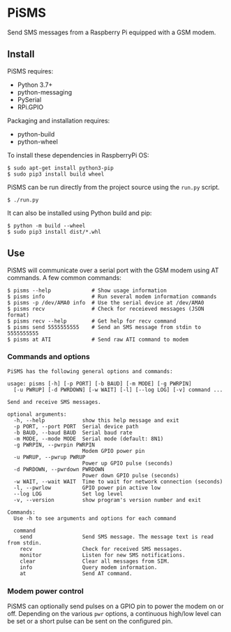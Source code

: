 # PiSMS

Send SMS messages from a Raspberry Pi equipped with a GSM modem.

## Install

PiSMS requires:

  * Python 3.7+
  * python-messaging
  * PySerial
  * RPi.GPIO

Packaging and installation requires:

  * python-build
  * python-wheel

To install these dependencies in RaspberryPi OS:

    $ sudo apt-get install python3-pip
    $ sudo pip3 install build wheel

PiSMS can be run directly from the project source using the `run.py` script.

    $ ./run.py

It can also be installed using Python build and pip:

    $ python -m build --wheel
    $ sudo pip3 install dist/*.whl

## Use

PiSMS will communicate over a serial port with the GSM modem using AT commands.
A few common commands:

    $ pisms --help             # Show usage information
    $ pisms info               # Run several modem information commands
    $ pisms -p /dev/AMA0 info  # Use the serial device at /dev/AMA0
    $ pisms recv               # Check for receieved messages (JSON format)
    $ pisms recv --help        # Get help for recv command
    $ pisms send 5555555555    # Send an SMS message from stdin to 5555555555
    $ pisms at ATI             # Send raw ATI command to modem

### Commands and options

```
PiSMS has the following general options and commands:

usage: pisms [-h] [-p PORT] [-b BAUD] [-m MODE] [-g PWRPIN]
  [-u PWRUP] [-d PWRDOWN] [-w WAIT] [-l] [--log LOG] [-v] command ...

Send and receive SMS messages.

optional arguments:
  -h, --help            show this help message and exit
  -p PORT, --port PORT  Serial device path
  -b BAUD, --baud BAUD  Serial baud rate
  -m MODE, --mode MODE  Serial mode (default: 8N1)
  -g PWRPIN, --pwrpin PWRPIN
                        Modem GPIO power pin
  -u PWRUP, --pwrup PWRUP
                        Power up GPIO pulse (seconds)
  -d PWRDOWN, --pwrdown PWRDOWN
                        Power down GPIO pulse (seconds)
  -w WAIT, --wait WAIT  Time to wait for network connection (seconds)
  -l, --pwrlow          GPIO power pin active low
  --log LOG             Set log level
  -v, --version         show program's version number and exit

Commands:
  Use -h to see arguments and options for each command

  command
    send                Send SMS message. The message text is read from stdin.
    recv                Check for received SMS messages.
    monitor             Listen for new SMS notifications.
    clear               Clear all messages from SIM.
    info                Query modem information.
    at                  Send AT command.
```

### Modem power control

PiSMS can optionally send pulses on a GPIO pin to power the modem on or off.
Depending on the various `pwr` options, a continuous high/low level can be set
or a short pulse can be sent on the configured pin. 
